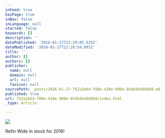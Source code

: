```yaml
---
inFeed: true
hasPage: true
inNav: false
inLanguage: null
starred: false
keywords: []
description: ''
datePublished: '2016-01-27T22:29:05.635Z'
dateModified: '2016-01-27T22:28:54.093Z'
title: ''
author: []
authors: []
publisher:
  name: null
  domain: null
  url: null
  favicon: null
sourcePath: _posts/2016-01-27-752a1b64-f80e-420e-906b-854bdb4868b9.md
published: true
url: 752a1b64-f80e-420e-906b-854bdb4868b9/index.html
_type: Article

---
```

![](https://the-grid-user-content.s3-us-west-2.amazonaws.com/4083b21b-0d80-43ad-9aa0-74e3b3517e47.jpg)

Refin Wide in stock for 2016!